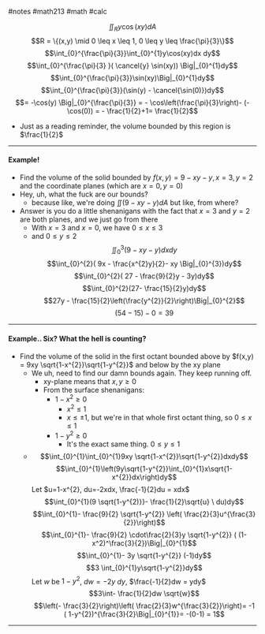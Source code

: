 #notes #math213 #math #calc


$$\iint_{R} y\cos(xy) dA$$
$$R = \{(x,y) \mid 0 \leq x \leq 1, 0 \leq y \leq \frac{\pi}{3}\}$$
$$\int_{0}^{\frac{\pi}{3}}\int_{0}^{1}y\cos(xy)dx dy$$
$$\int_{0}^{\frac{\pi}{3} }( \cancel{y} \sin(xy)) \Big|_{0}^{1}dy$$
$$\int_{0}^{\frac{\pi}{3}}\sin(xy)\Big|_{0}^{1}dy$$
$$\int_{0}^{\frac{\pi}{3}}(\sin(y) - \cancel{\sin(0)})dy$$
$$= -\cos(y) \Big|_{0}^{\frac{\pi}{3}} = - \cos\left(\frac{\pi}{3}\right)- (-\cos(0)) = - \frac{1}{2}+1= \frac{1}{2}$$
- Just as a reading reminder, the volume bounded by this region is $\frac{1}{2}$ 

----

#### Example!
- Find the volume of the solid bounded by $f(x,y)=9-xy-y,x=3,y=2$ and the coordinate planes (which are $x=0,y=0$)
- Hey, uh, what the fuck are our bounds?
	- because like, we're doing $\iint (9-xy-y)dA$ but like, from where?
- Answer is you do a little shenanigans with the fact that $x=3$ and $y=2$ are both planes, and we just go from there
	- With $x=3$ and $x=0$, we have $0 \leq x \leq 3$
	- and $0 \leq y \leq 2$
$$\iint_{0}^{3} (9-xy-y) dxdy$$
$$\int_{0}^{2}( 9x - \frac{x^{2}y}{2}- xy \Big|_{0}^{3})dy$$
$$\int_{0}^{2}( 27 - \frac{9}{2}y - 3y)dy$$
$$\int_{0}^{2}(27- \frac{15}{2}y)dy$$
$$27y - \frac{15}{2}\left(\frac{y^{2}}{2}\right)\Big|_{0}^{2}$$
$$(54 - 15)- 0 = 39$$
---

#### Example.. Six? What the hell is counting?
- Find the volume of the solid in the first octant bounded above by $f(x,y) = 9xy \sqrt{1-x^{2}}\sqrt{1-y^{2}}$ and below by the xy plane
	- We uh, need to find our damn bounds again. They keep running off.
		- xy-plane means that $x,y \geq 0$
		- From the surface shenanigans:
			- $1-x^{2} \geq 0$
				- $x^{2}\leq 1$
				- $x \leq \pm 1$, but we're in that whole first octant thing, so $0 \leq x \leq 1$
			- $1-y^{2} \geq 0$
				- It's the exact same thing. $0 \leq y \leq 1$
	- $$\int_{0}^{1}\int_{0}^{1}9xy \sqrt{1-x^{2}}\sqrt{1-y^{2}}dxdy$$
	$$\int_{0}^{1}\left(9y\sqrt{1-y^{2}}\int_{0}^{1}x\sqrt{1-x^{2}}dx\right)dy$$
	Let $u=1-x^{2}, du=-2xdx, \frac{-1}{2}du = xdx$
	$$\int_{0}^{1}(9 \sqrt{1-y^{2)}}- \frac{1}{2}\sqrt{u} \ du)dy$$
	$$\int_{0}^{1}- \frac{9}{2} \sqrt{1-y^{2}} \left( \frac{2}{3}u^{\frac{3}{2}}\right)$$ $$\int_{0}^{1}- \frac{9}{2} \cdot\frac{2}{3}y \sqrt{1-y^{2}} ( (1-x^2)^\frac{3}{2})\Big|_{0}^{1}$$
	$$\int_{0}^{1}- 3y \sqrt{1-y^{2}} (-1)dy$$
	$$3 \int_{0}^{1}y\sqrt{1-y^{2}}dy$$
	Let $w$ be $1-y^{2}$, $dw=-2y \ dy$, $\frac{-1}{2}dw = ydy$ 
	$$3\int- \frac{1}{2}dw \sqrt{w}$$
	$$\left(- \frac{3}{2}\right)\left( \frac{2}{3}w^{\frac{3}{2}}\right)= -1 ( 1-y^{2})^{\frac{3}{2}\Big|_{0}^{1}}= -(0-1) = 1$$

----

